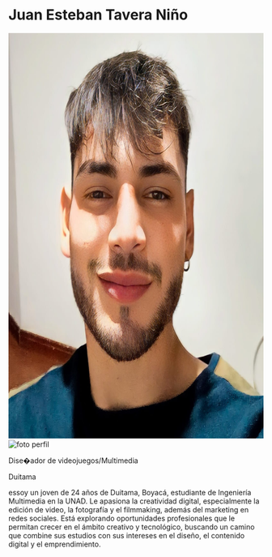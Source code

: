 <h1>Juan Esteban Tavera Niño</h1>

<img src=" /Juan Tavera/JuanTavera.jpg" alt="foto perfil" width="600" height="800" loading="lazy">
<img src=" /Juan Tavera/Comida Favorita.jpg" alt="foto perfil" width="600" height="800" loading="lazy">

<p>Dise�ador de videojuegos/Multimedia</p>

<p>Duitama</p>

<p> essoy un joven de 24 años de Duitama, Boyacá, estudiante de Ingeniería Multimedia en la UNAD. Le apasiona la creatividad digital, especialmente la edición de video, la fotografía y el filmmaking, además del marketing en redes sociales. Está explorando oportunidades profesionales que le permitan crecer en el ámbito creativo y tecnológico, buscando un camino que combine sus estudios con sus intereses en el diseño, el contenido digital y el emprendimiento.</p>



